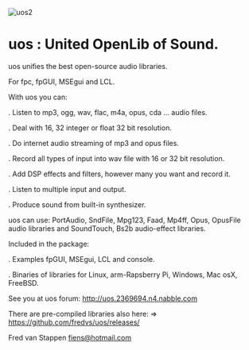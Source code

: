![uos2](https://user-images.githubusercontent.com/3421249/71642761-b32a9500-2cb0-11ea-9acb-706ef5ddb244.png)

# uos : United OpenLib of Sound.


uos unifies the best open-source audio libraries.

For fpc, fpGUI, MSEgui and LCL.

With uos you can:

. Listen to mp3, ogg, wav, flac, m4a, opus, cda ... audio files.

. Deal with 16, 32 integer or float 32 bit resolution.

. Do internet audio streaming of mp3 and opus files.

. Record all types of input into wav file with 16 or 32 bit resolution.

. Add DSP effects and filters, however many you want and record it.

. Listen to multiple input and output.

. Produce sound from built-in synthesizer.

uos can use: PortAudio, SndFile, Mpg123, Faad, Mp4ff, Opus, OpusFile
audio libraries and SoundTouch, Bs2b audio-effect libraries.

Included in the package:

. Examples fpGUI, MSEgui, LCL and console.

. Binaries of libraries for Linux, arm-Rapsberry Pi, Windows, Mac osX,
FreeBSD.

See you at uos forum: http://uos.2369694.n4.nabble.com

There are pre-compiled libraries also here: =\>
https://github.com/fredvs/uos/releases/

Fred van Stappen fiens@hotmail.com

